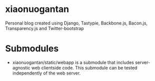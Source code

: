 xiaonuogantan
=============

Personal blog created using Django, Tastypie, Backbone.js, Bacon.js, Transparency.js and Twitter-bootstrap

Submodules
============
* xiaonuogantan/static/webapp is a submodule that includes server-agnostic
web clientside code. This submodule can be tested independently of the
web server.
